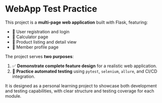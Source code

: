# WebApp Test Practice

This project is a **multi-page web application** built with Flask, featuring:

- 🧾 User registration and login
- 🧮 Calculator page
- 🛒 Product listing and detail view
- 👤 Member profile page

The project serves **two purposes**:

1. ✅ **Demonstrate complete feature design** for a realistic web application.
2. 🧪 **Practice automated testing** using `pytest`, `selenium`, `allure`, and CI/CD integration.

It is designed as a personal learning project to showcase both development and testing capabilities, with clear structure and testing coverage for each module.

